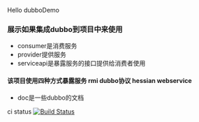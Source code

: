 Hello dubboDemo

### 展示如果集成dubbo到项目中来使用

* consumer是消费服务
* provider提供服务
* serviceapi是暴露服务的接口提供给消费者使用

#### 该项目使用四种方式暴露服务 rmi dubbo协议 hessian webservice

* doc是一些dubbo的文档

ci status  [![Build Status](https://travis-ci.org/zipu888/dubboDemo.svg?branch=master)](https://travis-ci.org/zipu888/dubboDemo)
